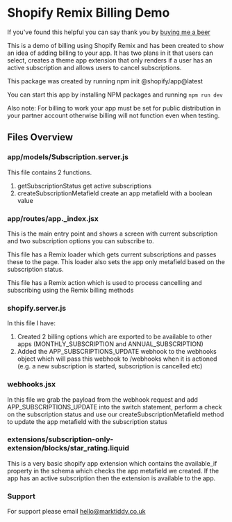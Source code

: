 # Shopify Remix Billing Demo

If you've found this helpful you can say thank you by [buying me a beer](http://buymeacoffee.com/marktiddy)

This is a demo of billing using Shopify Remix and has been created to show an idea of adding billing to your app. It has two plans in it that users can select, creates a theme app extension that only renders if a user has an active subscription and allows users to cancel subscriptions.

This package was created by running npm init @shopify/app@latest

You can start this app by installing NPM packages and running `npm run dev`

Also note: For billing to work your app must be set for public distribution in your partner account otherwise billing will not function even when testing.

## Files Overview

### app/models/Subscription.server.js

This file contains 2 functions.

1. getSubscriptionStatus get active subscriptions
2. createSubscriptionMetafield create an app metafield with a boolean value

### app/routes/app.\_index.jsx

This is the main entry point and shows a screen with current subscription and two subscription options you can subscribe to.

This file has a Remix loader which gets current subscriptions and passes these to the page. This loader also sets the app only metafield based on the subscription status.

This file has a Remix action which is used to process cancelling and subscribing using the Remix billing methods

### shopify.server.js

In this file I have:

1. Created 2 billing options which are exported to be available to other apps (MONTHLY_SUBSCRIPTION and ANNUAL_SUBSCRIPTION)
2. Added the APP_SUBSCRIPTIONS_UPDATE webhook to the webhooks object which will pass this webhook to /webhooks when it is actioned (e.g. a new subscription is started, subscription is cancelled etc)

### webhooks.jsx

In this file we grab the payload from the webhook request and add APP_SUBSCRIPTIONS_UPDATE into the switch statement, perform a check on the subscription status and use our createSubscriptionMetafield method to update the app metafield with the subscription status

### extensions/subscription-only-extension/blocks/star_rating.liquid

This is a very basic shopify app extension which contains the available_if property in the schema which checks the app metafield we created. If the app has an active subscription then the extension is available to the app.

### Support

For support please email hello@marktiddy.co.uk
